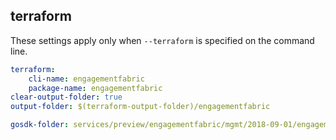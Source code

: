 
## terraform

These settings apply only when `--terraform` is specified on the command line.

``` yaml $(terraform)
terraform:
    cli-name: engagementfabric
    package-name: engagementfabric
clear-output-folder: true
output-folder: $(terraform-output-folder)/engagementfabric
```

``` yaml $(tag) == 'package-2018-09-preview' && $(terraform)
gosdk-folder: services/preview/engagementfabric/mgmt/2018-09-01/engagementfabric
```
